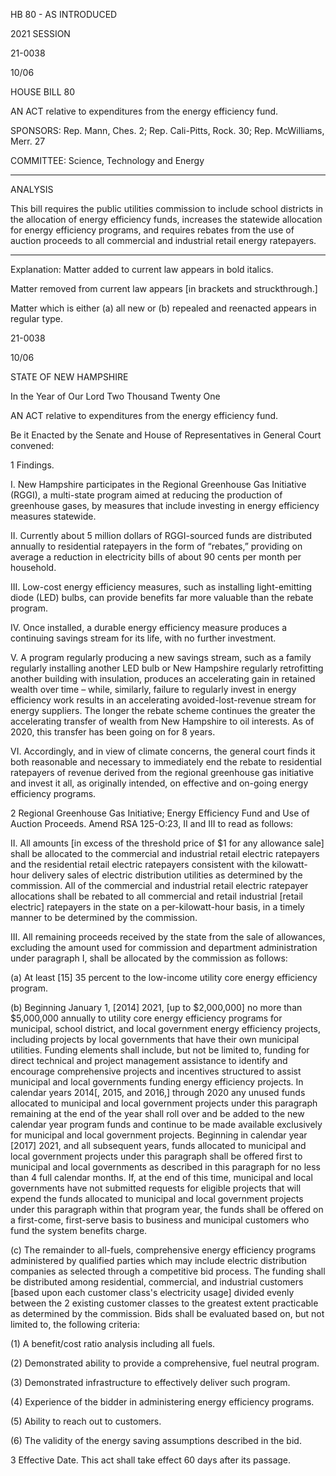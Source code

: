 HB 80 - AS INTRODUCED

 

 

2021 SESSION

 21-0038

 10/06

 

HOUSE BILL 80

 

AN ACT relative to expenditures from the energy efficiency fund.

 

SPONSORS: Rep. Mann, Ches. 2; Rep. Cali-Pitts, Rock. 30; Rep. McWilliams, Merr. 27

 

COMMITTEE: Science, Technology and Energy

 

-----------------------------------------------------------------

 

ANALYSIS

 

 This bill requires the public utilities commission to include school districts in the allocation of energy efficiency funds, increases the statewide allocation for energy efficiency programs, and requires rebates from the use of auction proceeds to all commercial and industrial retail energy ratepayers.

 

- - - - - - - - - - - - - - - - - - - - - - - - - - - - - - - - - - - - - - - - - - - - - - - - - - - - - - - - - - - - - - - - - - - - - - - - - - - 

 

Explanation: Matter added to current law appears in bold italics.

 Matter removed from current law appears [in brackets and struckthrough.]

 Matter which is either (a) all new or (b) repealed and reenacted appears in regular type.

 21-0038

 10/06

 

STATE OF NEW HAMPSHIRE

 

In the Year of Our Lord Two Thousand Twenty One

 

AN ACT relative to expenditures from the energy efficiency fund.

 

Be it Enacted by the Senate and House of Representatives in General Court convened:

 

 1 Findings.

 I. New Hampshire participates in the Regional Greenhouse Gas Initiative (RGGI), a multi-state program aimed at reducing the production of greenhouse gases, by measures that include investing in energy efficiency measures statewide. 

 II. Currently about 5 million dollars of RGGI-sourced funds are distributed annually to residential ratepayers in the form of “rebates,” providing on average a reduction in electricity bills of about 90 cents per month per household. 

 III. Low-cost energy efficiency measures, such as installing light-emitting diode (LED) bulbs, can provide benefits far more valuable than the rebate program.

 IV. Once installed, a durable energy efficiency measure produces a continuing savings stream for its life, with no further investment.

 V. A program regularly producing a new savings stream, such as a family regularly installing another LED bulb or New Hampshire regularly retrofitting another building with insulation, produces an accelerating gain in retained wealth over time – while, similarly, failure to regularly invest in energy efficiency work results in an accelerating avoided-lost-revenue stream for energy suppliers. The longer the rebate scheme continues the greater the accelerating transfer of wealth from New Hampshire to oil interests. As of 2020, this transfer has been going on for 8 years.

 VI. Accordingly, and in view of climate concerns, the general court finds it both reasonable and necessary to immediately end the rebate to residential ratepayers of revenue derived from the regional greenhouse gas initiative and invest it all, as originally intended, on effective and on-going energy efficiency programs.

 2 Regional Greenhouse Gas Initiative; Energy Efficiency Fund and Use of Auction Proceeds. Amend RSA 125-O:23, II and III to read as follows:

 II. All amounts [in excess of the threshold price of $1 for any allowance sale] shall be allocated to the commercial and industrial retail electric ratepayers and the residential retail electric ratepayers consistent with the kilowatt-hour delivery sales of electric distribution utilities as determined by the commission. All of the commercial and industrial retail electric ratepayer allocations shall be rebated to all commercial and retail industrial [retail electric] ratepayers in the state on a per-kilowatt-hour basis, in a timely manner to be determined by the commission. 

 III. All remaining proceeds received by the state from the sale of allowances, excluding the amount used for commission and department administration under paragraph I, shall be allocated by the commission as follows: 

 (a) At least [15] 35 percent to the low-income utility core energy efficiency program. 

 (b) Beginning January 1, [2014] 2021, [up to $2,000,000] no more than $5,000,000 annually to utility core energy efficiency programs for municipal, school district, and local government energy efficiency projects, including projects by local governments that have their own municipal utilities. Funding elements shall include, but not be limited to, funding for direct technical and project management assistance to identify and encourage comprehensive projects and incentives structured to assist municipal and local governments funding energy efficiency projects. In calendar years 2014[, 2015, and 2016,] through 2020 any unused funds allocated to municipal and local government projects under this paragraph remaining at the end of the year shall roll over and be added to the new calendar year program funds and continue to be made available exclusively for municipal and local government projects. Beginning in calendar year [2017] 2021, and all subsequent years, funds allocated to municipal and local government projects under this paragraph shall be offered first to municipal and local governments as described in this paragraph for no less than 4 full calendar months. If, at the end of this time, municipal and local governments have not submitted requests for eligible projects that will expend the funds allocated to municipal and local government projects under this paragraph within that program year, the funds shall be offered on a first-come, first-serve basis to business and municipal customers who fund the system benefits charge. 

 (c) The remainder to all-fuels, comprehensive energy efficiency programs administered by qualified parties which may include electric distribution companies as selected through a competitive bid process. The funding shall be distributed among residential, commercial, and industrial customers [based upon each customer class's electricity usage] divided evenly between the 2 existing customer classes to the greatest extent practicable as determined by the commission. Bids shall be evaluated based on, but not limited to, the following criteria: 

 (1) A benefit/cost ratio analysis including all fuels. 

 (2) Demonstrated ability to provide a comprehensive, fuel neutral program. 

 (3) Demonstrated infrastructure to effectively deliver such program. 

 (4) Experience of the bidder in administering energy efficiency programs. 

 (5) Ability to reach out to customers. 

 (6) The validity of the energy saving assumptions described in the bid. 

 3 Effective Date. This act shall take effect 60 days after its passage.


